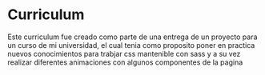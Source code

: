 # Curriculum
Este curriculum fue creado como parte de una entrega de un proyecto para un curso de mi universidad, el cual tenia como 
proposito poner en practica nuevos conocimientos para trabjar css mantenible con sass y a su vez realizar diferentes
animaciones con algunos componentes de la pagina
